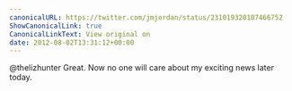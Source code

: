 ```yaml
---
canonicalURL: https://twitter.com/jmjordan/status/231019320107466752
ShowCanonicalLink: true
CanonicalLinkText: View original on
date: 2012-08-02T13:31:12+00:00
---
```

@thelizhunter Great. Now no one will care about my exciting news later today.